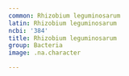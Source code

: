 ```yaml
---
common: Rhizobium leguminosarum
latin: Rhizobium leguminosarum
ncbi: '384'
title: Rhizobium leguminosarum
group: Bacteria
image: .na.character

---
```

